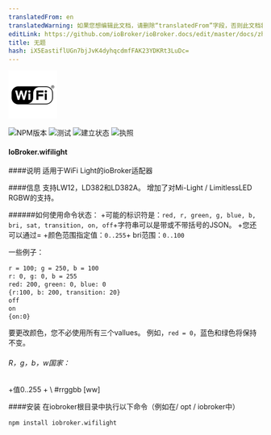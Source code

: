 ```yaml
---
translatedFrom: en
translatedWarning: 如果您想编辑此文档，请删除“translatedFrom”字段，否则此文档将再次自动翻译
editLink: https://github.com/ioBroker/ioBroker.docs/edit/master/docs/zh-cn/adapterref/iobroker.wifilight/README.md
title: 无题
hash: iX5EastiflUGn7bjJvK4dyhqcdmfFAK23YDKRt3LuDc=
---
```

![商标](../../../en/adapterref/iobroker.wifilight/admin/wifilight.png)

![NPM版本](http://img.shields.io/npm/v/iobroker.wifilight.svg)
![测试](http://img.shields.io/travis/soef/ioBroker.wifilight/master.svg)
![建立状态](https://ci.appveyor.com/api/projects/status/2hvs4fvfms7xhmnw?svg=true)
![执照](https://img.shields.io/badge/license-MIT-blue.svg?style=flat)

#### IoBroker.wifilight
####说明
适用于WiFi Light的ioBroker适配器

####信息
支持LW12，LD382和LD382A。
增加了对Mi-Light / LimitlessLED RGBW的支持。

######如何使用命令状态：
+可能的标识符是：``red, r, green, g, blue, b, bri, sat, transition, on, off``+字符串可以是带或不带括号的JSON。
+您还可以通过= +颜色范围指定值：```0..255```+ bri范围：``0..100``

一些例子：

```
r = 100; g = 250, b = 100
r: 0, g: 0, b = 255
red: 200, green: 0, blue: 0
{r:100, b: 200, transition: 20}
off
on
{on:0}
```

要更改颜色，您不必使用所有三个vallues。
例如，``` red = 0 ```，蓝色和绿色将保持不变。

###### R，g，b，w国家：
+值0..255 + \ #rrggbb [ww]

####安装
在iobroker根目录中执行以下命令（例如在/ opt / iobroker中）

```
npm install iobroker.wifilight
```

<!--

## License
The MIT License (MIT)

Copyright (c) 2016 soef <soef@gmx.net>

Permission is hereby granted, free of charge, to any person obtaining a copy
of this software and associated documentation files (the "Software"), to deal
in the Software without restriction, including without limitation the rights
to use, copy, modify, merge, publish, distribute, sublicense, and/or sell
copies of the Software, and to permit persons to whom the Software is
furnished to do so, subject to the following conditions:

The above copyright notice and this permission notice shall be included in
all copies or substantial portions of the Software.

THE SOFTWARE IS PROVIDED "AS IS", WITHOUT WARRANTY OF ANY KIND, EXPRESS OR
IMPLIED, INCLUDING BUT NOT LIMITED TO THE WARRANTIES OF MERCHANTABILITY,
FITNESS FOR A PARTICULAR PURPOSE AND NONINFRINGEMENT. IN NO EVENT SHALL THE
AUTHORS OR COPYRIGHT HOLDERS BE LIABLE FOR ANY CLAIM, DAMAGES OR OTHER
LIABILITY, WHETHER IN AN ACTION OF CONTRACT, TORT OR OTHERWISE, ARISING FROM,
OUT OF OR IN CONNECTION WITH THE SOFTWARE OR THE USE OR OTHER DEALINGS IN
THE SOFTWARE.
-->